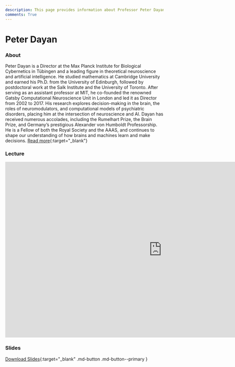 ```yaml
---
description: This page provides information about Professor Peter Dayan and details about his talk, including its recoding and slides.
comments: True
---
```


# Peter Dayan

### About

Peter Dayan is a Director at the Max Planck Institute for Biological Cybernetics in Tübingen and a leading figure in theoretical neuroscience and artificial intelligence. He studied mathematics at Cambridge University and earned his Ph.D. from the University of Edinburgh, followed by postdoctoral work at the Salk Institute and the University of Toronto. After serving as an assistant professor at MIT, he co-founded the renowned Gatsby Computational Neuroscience Unit in London and led it as Director from 2002 to 2017. His research explores decision-making in the brain, the roles of neuromodulators, and computational models of psychiatric disorders, placing him at the intersection of neuroscience and AI. Dayan has received numerous accolades, including the Rumelhart Prize, the Brain Prize, and Germany’s prestigious Alexander von Humboldt Professorship. He is a Fellow of both the Royal Society and the AAAS, and continues to shape our understanding of how brains and machines learn and make decisions. [Read more](https://www.mpg.de/12309370/biological-cybernetics-dayan){:target="_blank"}

### Lecture

<iframe width="996" height="560" src="https://www.youtube.com/embed/VdmDCQ8KWEE?;start=610" title="YouTube video player" frameborder="0" allow="accelerometer; autoplay; clipboard-write; encrypted-media; gyroscope; picture-in-picture; web-share" referrerpolicy="strict-origin-when-cross-origin" allowfullscreen></iframe>

### Slides

<object class="pdf" 
        data="/assets/guests/peter_dayan.pdf"
        width="996"
        height="560">
</object>

[Download Slides](/assets/guests/peter_dayan.pdf){:target="_blank" .md-button .md-button--primary }